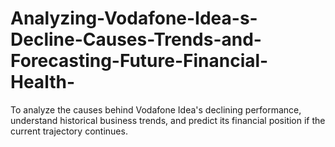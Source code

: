 # Analyzing-Vodafone-Idea-s-Decline-Causes-Trends-and-Forecasting-Future-Financial-Health-
To analyze the causes behind Vodafone Idea's declining performance, understand historical business trends, and predict its financial position if the current trajectory continues.
